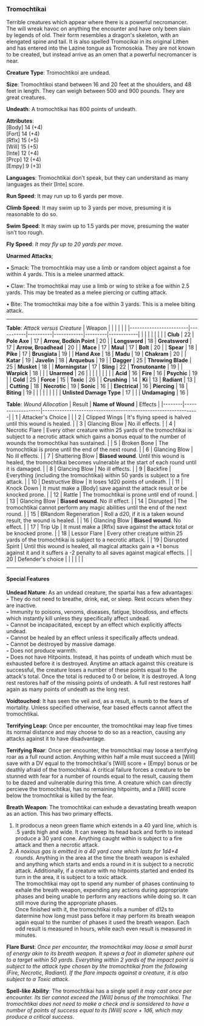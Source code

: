 ### Tromochtikai
Terrible creatures which appear where there is a powerful necromancer. The will wreak havoc on anything the encounter and have only been slain by legends of old. Their form resembles a dragon's skeleton, with an elengated spine and tail. It is also spelled Tromocikai in its original Lithen and has entered into the Lazine tongue as Tromosokia. They are not known to be created, but instead arrive as an omen that a powerful necromancer is near.

**Creature Type**: Tromochtikoi are undead.

**Size**: Tromochtikoi stand between 16 and 20 feet at the shoulders, and 48 feet in length. They can weigh between 500 and 900 pounds. They are great creatures.

**Undeath**: A tromochtikai has 800 points of undeath.

**Attributes**:  
[Body] 14 (+4)  
[Fort] 14 (+4)  
[Rflx] 15 (+5)  
[Will] 15 (+5)  
[Inte] 12 (+4)  
[Prcp] 12 (+4)  
[Empy] 9 (+3)  

**Languages**: Tromochtikai don't speak, but they can understand as many languages as their [Inte] score.

**Run Speed**: It may run up to 6 yards per move.

**Climb Speed**: It may swim up to 3 yards per move, presuming it is reasonable to do so.

**Swim Speed**: It may swim up to 1.5 yards per move, presuming the water isn’t too rough.

**Fly Speed**: *It may fly up to 20 yards per move*.

**Unarmed Attacks**;

 • Smack: The tromochtikia may use a limb or random object against a foe within 4 yards. This is a melee unarmed attack.

 • Claw: The tromochtikai may use a limb or wing to strike a foe within 2.5 yards. This may be treated as a melee piercing or cutting attack.

 • Bite: The tromochtikai may bite a foe within 3 yards. This is a melee biting attack.

---------------------

**Table**: *Attack versus Creature*
| Weapon                 |          |            |         |            |         |
|------------------------|-----------|----------|------------|---------|------------|
|                            |        |                    |        |                            |         |
| **Club**                   | 22     | **Pole Axe**       | 17     | **Arrow, Bodkin Point**    | 20    |
| **Longsword**              | 18     | **Greatsword**     | 17     | **Arrow, Broadhead**       | 20    |
| **Mace**                   | 17     | **Maul**           | 17     | **Bolt**                   | 20    |
| **Spear**                  | 18     | **Pike**           | 17     | **Brusgiata**              | 19    |
| **Hand Axe**               | 18     | **Madu**           | 19     | **Chakram**                | 20    |
| **Katar**                  | 19     | **Javelin**        | 18     | **Arquebus**               | 19    |
| **Dagger**                 | 25     | **Throwing Blade** | 25     | **Musket**                 | 18    |
| **Morningstar**            | 17     | **Sling**          | 22     | **Tronutonante**           | 19    |
| **Warpick**                | 18     |                    |        | **Unarmed**        | 26    |   |      |
|                            |        |                    |        |
| **Acid**                   | 16     | **Fire**           | 16     | **Psychic**                | 19     |
| **Cold**                   | 25     | **Force**          | 15     | **Toxic**                  | 26     |
| **Crushing**               | 14     | **Ki**             | 13     | **Radiant**                | 13     |
| **Cutting**                | 18     | **Necrotic**       | 19     | **Sonic**                  | 16    |
| **Electrical**             | 16     | **Piercing**       | 18     | **Biting**                 | 19    |
|                            |        |                    |        |                            |            |
| **Unlisted Damage Type**   | 17     |                    |        | **Undamaging**             | 16 |

**Table**: *Wound Allocation*
| Result | **Name of Wound** | Effects                                                        |
|--------|-------------------|----------------------------------------------------------------|
|   1    | Attacker's Choice |                                                                |
|   2    | Clipped Wings     | It's flying speed is halved until this wound is healed.      |
|   3    | Glancing Blow     | No ill effects. |
|   4    | Necrotic Flare    | Every other creature within 25 yards of the tromochtikai is subject to a necrotic attack which gains a bonus equal to the number of wounds the tromochtikai has sustained. |
|   5    | Broken Bone       | The tromochtikai is prone until the end of the next round. |
|   6    | Glancing Blow     | No ill effects. |
|   7    | Shattering Blow  | **Biased wound**. Until this wound is healed, the tromochtikai becomes vulnerable at the start of each round until it is damaged. |
|   8    | Glancing Blow     | No ill effects.                                     |
|   9    | Backfire          | Everything (including the tromochtikai) within 50 yards is subject to a fire attack. |
|   10   | Destructive Blow  | It loses 1d20 points of undeath. |
|   11   | Knock Down        | It must make a [Body] save against the attack result or be knocked prone. |
|   12   | Rattle            | The tromochtikai is prone until end of round. |
|   13   | Glancing Blow     | **Biased wound**. No ill effect. |
|   14   | Disrupted         | The tromochtikai cannot perform any magic abilities until the end of the next round. |
|   15   | BRandom Regeneration | Roll a d20, if it is a taken wound result, the wound is healed. |
|   16   | Glancing Blow     | **Biased wound**. No effect. |
|   17   | Trip Up           | It must make a [Rflx] save against the attack total or be knocked prone.               |
|   18   | Lessor   Flare    | Every other creature within 25 yards of the tromochtikai is subject to a necrotic attack. |
|   19   | Disrupted Spirit  | Until this wound is healed, all magical attacks gain a +1 bonus against it and it suffers a -2 penalty to all saves against magical effects. |
|   20   | Defender's choice |                                   |
|        |                                                |                                   |

---------------------

#### Special Features

**Undead Nature**: As an undead creature, the spartai has a few advantages:  
**-** They do not need to breathe, drink, eat, or sleep. Rest occurs when they are inactive.  
**-** Immunity to poisons, venoms, diseases, fatigue, bloodloss, and effects which instantly kill unless they specifically affect undead.  
**-** Cannot be incapacitated, except by an effect which explicitly affects undead.  
**-** Cannot be healed by an effect unless it specifically affects undead.  
**-** Cannot be destroyed by massive damage.  
**-** Does not produce warmth.  
**-** Does not have Hitpoints. Instead, it has points of undeath which must be exhausted before it is destroyed. Anytime an attack against this creature is successful, the creature loses a number of these points equal to the attack's total. Once the total is reduced to 0 or below, it is destroyed. A long rest restores half of the missing points of undeath. A full rest restores half again as many points of undeath as the long rest.

**Voidtouched**: It has seen the veil and, as a result, is numb to the fears of mortality. Unless specified otherwise, fear based effects cannot affect the tromochtikai.

**Terrifying Leap**: Once per encounter, the tromochtikai may leap five times its normal distance and may choose to do so as a reaction, causing any attacks against it to have disadvantage.

**Terrifying Roar**: Once per encounter, the tromochtikai may loose a terrifying roar as a full round action. Anything within half a mile must succeed a [Will] save with a DV equal to the tromochtikai's [Will] score + [Empy] bonus or be deathly afraid of the tromochtikai. A critical failure forces a creature to be stunned with fear for a number of rounds equal to the result, causing them to be dazed and vulnerable during this time. A creature which can directly percieve the tromochtikai, has no remaining hitpoints, and a [Will] score below the tromochtikai is killed by the fear.

**Breath Weapon**: The tromochtikai can exhude a devastating breath weapon as an action. This has two primary effects.  
1) It prodocus a neon green flame which extends in a 40 yard line, which is .5 yards high and wide. It can sweep its head back and forth to instead produce a 30 yard cone. Anything caught within is subject to a fire attack and then a necrotic attack.
2) *A noxious gas is emitted in a 40 yard cone which lasts for 1d4+4 rounds*. Anything in the area at the time the breath weapon is exhaled and anything which starts and ends a round in it is subject to a necrotic attack. Additionally, if a creature with no hitpoints started and ended its turn in the area, it is subject to a toxic attack.  
The tromochtikai may opt to spend any number of phases continuing to exhale the breath weapon, expending any actions during appropriate phases and being unable to perform any reactions while doing so. It can still move during the appropriate phases.  
Once finished with it, the tromochtikai rolls a number of d12s to datermine how long must pass before it may perform its breath weapon again equal to the number of phases it used the breath weapon. Each odd result is measured in hours, while each even result is measured in minutes.

**Flare Burst**: *Once per encounter, the tromochtikai may loose a small burst of energy akin to its breath weapon. It spews a foot in diameter sphere out to a target within 50 yards. Everything within 2 yards of the impact point is subject to the attack type chosen by the tromochtikai from the following (Fire, Necrotic, Radiant). If the flare impacts against a creature, it is also subject to a Toxic attack*.

**Spell-like Ability**: The tromochtikai has a single spell *it may cast once per encounter. Its tier cannot exceed the [Will] bonus of the tromochtikai. The tromochtikai does not need to make a check and is sonsidered to have a number of points of success equal to its [Will] score + 1d6, which may produce a critical success*.
